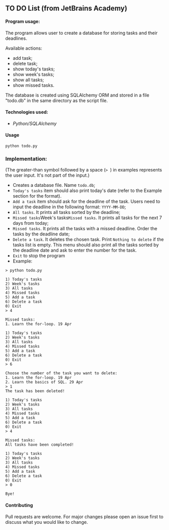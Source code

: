 ## TO DO List (from JetBrains Academy)

#### Program usage: 
The program allows user to create a database for storing tasks and their deadlines.

Available actions:
- add task;
- delete task;
- show today's tasks;
- show week's tasks;
- show all tasks;
- show missed tasks.

The database is created using SQLAlchemy ORM and stored in a file "todo.db" in the same directory as the script file.

#### Technologies used:
- *Python/SQLAlchemy*

#### Usage 
```
python todo.py
```

### Implementation:
(The greater-than symbol followed by a space (```> ```) in examples represents the user input. It's not part of the input.)

- Creates a database file. Name ```todo.db```;
- ```Today's tasks``` item should also print today's date (refer to the Example section for the format).
- ```Add a task``` item should ask for the deadline of the task. Users need to input the deadline in the following format: ```YYYY-MM-DD```;
- ```All tasks```. It prints all tasks sorted by the deadline;  
- ```Missed tasks```Week's tasks```Missed tasks```. It prints all tasks for the next 7 days from today;
- ```Missed tasks```. It prints all the tasks with a missed deadline. Order the tasks by the deadline date;
- ```Delete a task```. It deletes the chosen task. Print ```Nothing to delete``` if the tasks list is empty. This menu should also print all the tasks sorted by the deadline date and ask to enter the number for the task.
- ```Exit``` to stop the program
- Example: 

```
> python todo.py
```

```
1) Today's tasks
2) Week's tasks
3) All tasks
4) Missed tasks
5) Add a task 
6) Delete a task 
0) Exit
> 4

Missed tasks:
1. Learn the for-loop. 19 Apr

1) Today's tasks
2) Week's tasks
3) All tasks
4) Missed tasks
5) Add a task 
6) Delete a task 
0) Exit
> 6

Choose the number of the task you want to delete:
1. Learn the for-loop. 19 Apr
2. Learn the basics of SQL. 29 Apr
> 1
The task has been deleted!

1) Today's tasks
2) Week's tasks
3) All tasks
4) Missed tasks
5) Add a task 
6) Delete a task 
0) Exit
> 4

Missed tasks:
All tasks have been completed! 

1) Today's tasks
2) Week's tasks
3) All tasks
4) Missed tasks
5) Add a task
6) Delete a task
0) Exit
> 0

Bye!
```

#### Contributing
Pull requests are welcome. For major changes please open an issue first to discuss what you would like to change.
